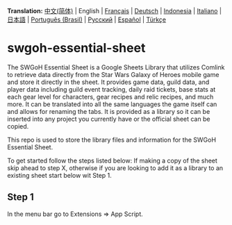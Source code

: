 **Translation:**
[中文(简体)](/readme/readme_chs_cn.md)
 | English
 | [Français](/readme/readme_fre_fr.md)
 | [Deutsch](/readme/readme_ger_de.md)
 | [Indonesia](/readme/readme_ind_id.md)
 | [Italiano](/readme/readme_ita_it.md)
 | [日本語](/readme/readme_jpn_jp.md)
 | [Português (Brasil)](/readme/reamde_por_br.md)
 | [Русский](/readme/readme_rus_ru.md)
 | [Español](/readme/readme_spa_xm.md)
 | [Türkçe](/readme/readme_tur_tr.md)
 
# swgoh-essential-sheet
The SWGoH Essential Sheet is a Google Sheets Library that utilizes Comlink to retrieve data directly from the Star Wars Galaxy of Heroes mobile game and store it directly in the sheet. It provides game data, guild data, and player data including guild event tracking, daily raid tickets, base stats at each gear level for characters, gear recipes and relic recipes, and much more. It can be translated into all the same languages the game itself can and allows for renaming the tabs. It is provided as a library so it can be inserted into any project you currently have or the official sheet can be copied. 

This repo is used to store the library files and information for the SWGoH Essential Sheet.
 
To get started follow the steps listed below:
If making a copy of the sheet skip ahead to step X, otherwise if you are looking to add it as a library to an existing sheet start below wit Step 1.

## Step 1
In the menu bar go to Extensions => App Script. 
